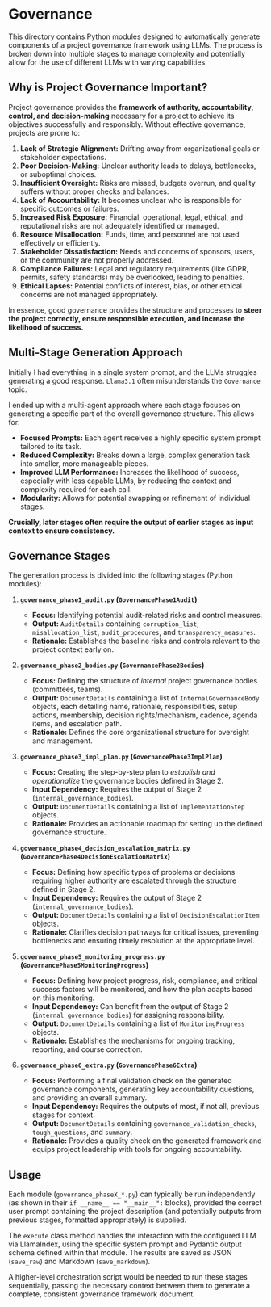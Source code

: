 # Governance

This directory contains Python modules designed to automatically generate components of a project governance framework using LLMs. The process is broken down into multiple stages to manage complexity and potentially allow for the use of different LLMs with varying capabilities.

## Why is Project Governance Important?

Project governance provides the **framework of authority, accountability, control, and decision-making** necessary for a project to achieve its objectives successfully and responsibly. Without effective governance, projects are prone to:

1.  **Lack of Strategic Alignment:** Drifting away from organizational goals or stakeholder expectations.
2.  **Poor Decision-Making:** Unclear authority leads to delays, bottlenecks, or suboptimal choices.
3.  **Insufficient Oversight:** Risks are missed, budgets overrun, and quality suffers without proper checks and balances.
4.  **Lack of Accountability:** It becomes unclear who is responsible for specific outcomes or failures.
5.  **Increased Risk Exposure:** Financial, operational, legal, ethical, and reputational risks are not adequately identified or managed.
6.  **Resource Misallocation:** Funds, time, and personnel are not used effectively or efficiently.
7.  **Stakeholder Dissatisfaction:** Needs and concerns of sponsors, users, or the community are not properly addressed.
8.  **Compliance Failures:** Legal and regulatory requirements (like GDPR, permits, safety standards) may be overlooked, leading to penalties.
9.  **Ethical Lapses:** Potential conflicts of interest, bias, or other ethical concerns are not managed appropriately.

In essence, good governance provides the structure and processes to **steer the project correctly, ensure responsible execution, and increase the likelihood of success.**

## Multi-Stage Generation Approach

Initially I had everything in a single system prompt, and the LLMs struggles generating a good response.
`Llama3.1` often misunderstands the `Governance` topic.

I ended up with a multi-agent approach where each stage focuses on generating a specific part of the overall governance structure. This allows for:

*   **Focused Prompts:** Each agent receives a highly specific system prompt tailored to its task.
*   **Reduced Complexity:** Breaks down a large, complex generation task into smaller, more manageable pieces.
*   **Improved LLM Performance:** Increases the likelihood of success, especially with less capable LLMs, by reducing the context and complexity required for each call.
*   **Modularity:** Allows for potential swapping or refinement of individual stages.

**Crucially, later stages often require the output of earlier stages as input context to ensure consistency.**

## Governance Stages

The generation process is divided into the following stages (Python modules):

1.  **`governance_phase1_audit.py` (`GovernancePhase1Audit`)**
    *   **Focus:** Identifying potential audit-related risks and control measures.
    *   **Output:** `AuditDetails` containing `corruption_list`, `misallocation_list`, `audit_procedures`, and `transparency_measures`.
    *   **Rationale:** Establishes the baseline risks and controls relevant to the project context early on.

2.  **`governance_phase2_bodies.py` (`GovernancePhase2Bodies`)**
    *   **Focus:** Defining the structure of *internal* project governance bodies (committees, teams).
    *   **Output:** `DocumentDetails` containing a list of `InternalGovernanceBody` objects, each detailing name, rationale, responsibilities, setup actions, membership, decision rights/mechanism, cadence, agenda items, and escalation path.
    *   **Rationale:** Defines the core organizational structure for oversight and management.

3.  **`governance_phase3_impl_plan.py` (`GovernancePhase3ImplPlan`)**
    *   **Focus:** Creating the step-by-step plan to *establish and operationalize* the governance bodies defined in Stage 2.
    *   **Input Dependency:** Requires the output of Stage 2 (`internal_governance_bodies`).
    *   **Output:** `DocumentDetails` containing a list of `ImplementationStep` objects.
    *   **Rationale:** Provides an actionable roadmap for setting up the defined governance structure.

4.  **`governance_phase4_decision_escalation_matrix.py` (`GovernancePhase4DecisionEscalationMatrix`)**
    *   **Focus:** Defining how specific types of problems or decisions requiring higher authority are escalated through the structure defined in Stage 2.
    *   **Input Dependency:** Requires the output of Stage 2 (`internal_governance_bodies`).
    *   **Output:** `DocumentDetails` containing a list of `DecisionEscalationItem` objects.
    *   **Rationale:** Clarifies decision pathways for critical issues, preventing bottlenecks and ensuring timely resolution at the appropriate level.

5.  **`governance_phase5_monitoring_progress.py` (`GovernancePhase5MonitoringProgress`)**
    *   **Focus:** Defining how project progress, risk, compliance, and critical success factors will be monitored, and how the plan adapts based on this monitoring.
    *   **Input Dependency:** Can benefit from the output of Stage 2 (`internal_governance_bodies`) for assigning responsibility.
    *   **Output:** `DocumentDetails` containing a list of `MonitoringProgress` objects.
    *   **Rationale:** Establishes the mechanisms for ongoing tracking, reporting, and course correction.

6.  **`governance_phase6_extra.py` (`GovernancePhase6Extra`)**
    *   **Focus:** Performing a final validation check on the generated governance components, generating key accountability questions, and providing an overall summary.
    *   **Input Dependency:** Requires the outputs of most, if not all, previous stages for context.
    *   **Output:** `DocumentDetails` containing `governance_validation_checks`, `tough_questions`, and `summary`.
    *   **Rationale:** Provides a quality check on the generated framework and equips project leadership with tools for ongoing accountability.

## Usage

Each module (`governance_phaseX_*.py`) can typically be run independently (as shown in their `if __name__ == "__main__":` blocks), provided the correct user prompt containing the project description (and potentially outputs from previous stages, formatted appropriately) is supplied.

The `execute` class method handles the interaction with the configured LLM via LlamaIndex, using the specific system prompt and Pydantic output schema defined within that module. The results are saved as JSON (`save_raw`) and Markdown (`save_markdown`).

A higher-level orchestration script would be needed to run these stages sequentially, passing the necessary context between them to generate a complete, consistent governance framework document.
